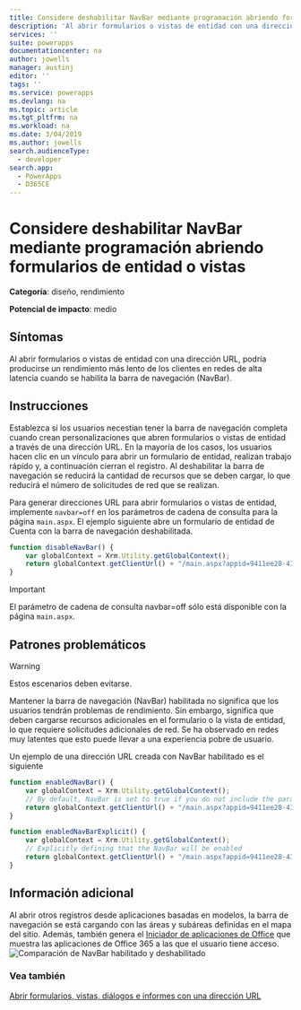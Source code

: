 ```yaml
---
title: Considere deshabilitar NavBar mediante programación abriendo formularios de entidad o vistas | MicrosoftDocs
description: 'Al abrir formularios o vistas de entidad con una dirección URL, podría producirse un rendimiento más lento de los clientes en redes de alta latencia cuando se habilita la barra de navegación (NavBar).'
services: ''
suite: powerapps
documentationcenter: na
author: jowells
manager: austinj
editor: ''
tags: ''
ms.service: powerapps
ms.devlang: na
ms.topic: article
ms.tgt_pltfrm: na
ms.workload: na
ms.date: 3/04/2019
ms.author: jowells
search.audienceType:
  - developer
search.app:
  - PowerApps
  - D365CE
---
```

# <a name="consider-disabling-navbar-when-programmatically-opening-entity-forms-or-views"></a>Considere deshabilitar NavBar mediante programación abriendo formularios de entidad o vistas

**Categoría**: diseño, rendimiento

**Potencial de impacto**: medio

<a name='symptoms'></a>

## <a name="symptoms"></a>Síntomas

Al abrir formularios o vistas de entidad con una dirección URL, podría producirse un rendimiento más lento de los clientes en redes de alta latencia cuando se habilita la barra de navegación (NavBar).

<a name='guidance'></a>

## <a name="guidance"></a>Instrucciones

Establezca si los usuarios necestian tener la barra de navegación completa cuando crean personalizaciones que abren formularios o vistas de entidad a través de una dirección URL. En la mayoría de los casos, los usuarios hacen clic en un vínculo para abrir un formulario de entidad, realizan trabajo rápido y, a continuación cierran el registro.  Al deshabilitar la barra de navegación se reducirá la cantidad de recursos que se deben cargar, lo que reducirá el número de solicitudes de red que se realizan.  

Para generar direcciones URL para abrir formularios o vistas de entidad, implemente `navbar=off` en los parámetros de cadena de consulta para la página `main.aspx`. El ejemplo siguiente abre un formulario de entidad de Cuenta con la barra de navegación deshabilitada.

```JavaScript
function disableNavBar() {
    var globalContext = Xrm.Utility.getGlobalContext();
    return globalContext.getClientUrl() + "/main.aspx?appid=9411ee28-4310-e811-a839-000d3a33a7cb&etc=1&id={00000000-0000-0000-00AA-000010001004}&pagetype=entityrecord&navbar=off";
}
```

> [!IMPORTANT]
> El parámetro de cadena de consulta navbar=off sólo está disponible con la página `main.aspx`. 

<a name='problem'></a>

## <a name="problematic-patterns"></a>Patrones problemáticos

> [!WARNING] 
> Estos escenarios deben evitarse. 

Mantener la barra de navegación (NavBar) habilitada no significa que los usuarios tendrán problemas de rendimiento. Sin embargo, significa que deben cargarse recursos adicionales en el formulario o la vista de entidad, lo que requiere solicitudes adicionales de red.  Se ha observado en redes muy latentes que esto puede llevar a una experiencia pobre de usuario.

Un ejemplo de una dirección URL creada con NavBar habilitado es el siguiente

```JavaScript
function enabledNavBar() {
    var globalContext = Xrm.Utility.getGlobalContext();
    // By default, NavBar is set to true if you do not include the parameter in the query string:
    return globalContext.getClientUrl() + "/main.aspx?appid=9411ee28-4310-e811-a839-000d3a33a7cb&etc=1&id={00000000-0000-0000-00AA-000010001004}&pagetype=entityrecord";
}

function enabledNavBarExplicit() {
    var globalContext = Xrm.Utility.getGlobalContext();
    // Explicitly defining that the NavBar will be enabled
    return globalContext.getClientUrl() + "/main.aspx?appid=9411ee28-4310-e811-a839-000d3a33a7cb&etc=1&id={00000000-0000-0000-00AA-000010001004}&pagetype=entityrecord&navbar=on";
}
```

<a name='additional'></a>

## <a name="additional-information"></a>Información adicional

Al abrir otros registros desde aplicaciones basadas en modelos, la barra de navegación se está cargando con las áreas y subáreas definidas en el mapa del sitio.  Además, también genera el [Iniciador de aplicaciones de Office](https://support.office.com/article/Meet-the-Office-365-app-launcher-79f12104-6fed-442f-96a0-eb089a3f476a) que muestra las aplicaciones de Office 365 a las que el usuario tiene acceso.<br/>
![Comparación de NavBar habilitado y deshabilitado](../media/navbar_comparison_enabled_disabled.png)

<a name='seealso'></a>

### <a name="see-also"></a>Vea también

[Abrir formularios, vistas, diálogos e informes con una dirección URL](../../open-forms-views-dialogs-reports-url.md)
